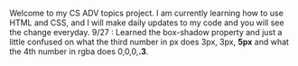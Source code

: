 Welcome to my CS ADV topics project. I am currently learning how to use HTML and CSS, and I will make daily updates to my code and you will see the change everyday.
9/27 : Learned the box-shadow property and just a little confused on what the third number in px does 3px, 3px, **5px** and what the 4th number in rgba does 0,0,0,**.3**.

